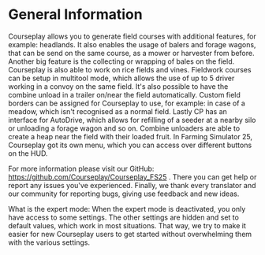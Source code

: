 # General Information


Courseplay allows you to generate field courses with additional features, for example: headlands.
It also enables the usage of balers and forage wagons, that can be send on the same course, as a mower or harvester from before.
Another big feature is the collecting or wrapping of bales on the field.
Courseplay is also able to work on rice fields and vines.
Fieldwork courses can be setup in multitool mode, which allows the use of up to 5 driver working in a convoy on the same field.
It's also possible to have the combine unload in a trailer on/near the field automatically.
Custom field borders can be assigned for Courseplay to use, for example: in case of a meadow, which isn't recognised as a normal field.
Lastly CP has an interface for AutoDrive, which allows for refilling of a seeder at a nearby silo or unloading a forage wagon and so on.
Combine unloaders are able to create a heap near the field with their loaded fruit.
In Farming Simulator 25, Courseplay got its own menu, which you can access over different buttons on the HUD.

For more information please visit our GitHub: https://github.com/Courseplay/Courseplay_FS25 .
There you can get help or report any issues you've experienced.
Finally, we thank every translator and our community for reporting bugs, giving use feedback and new ideas.

What is the expert mode:
When the expert mode is deactivated, you only have access to some settings.
The other settings are hidden and set to default values, which work in most situations.
That way, we try to make it easier for new Courseplay users to get started without overwhelming them with the various settings.



